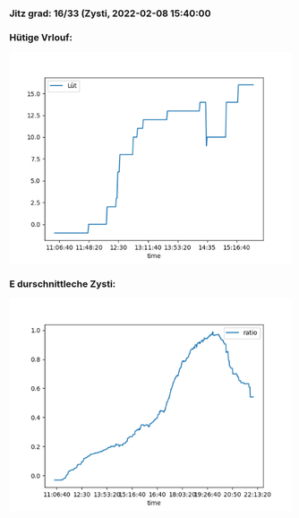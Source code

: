 ### Jitz grad: 16/33 (Zysti, 2022-02-08 15:40:00

### Hütige Vrlouf:
![Graph](Today.png)

### E durschnittleche Zysti:
![Graph](Zysti.png)